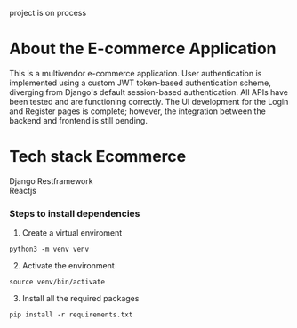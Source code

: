 project is on process

# About the E-commerce Application
This is a multivendor e-commerce application. User authentication is implemented using a custom JWT token-based authentication scheme, diverging from Django's default session-based authentication. All APIs have been tested and are functioning correctly. The UI development for the Login and Register pages is complete; however, the integration between the backend and frontend is still pending.

# Tech stack Ecommerce
Django Restframework <br>
Reactjs

### Steps to install dependencies
1) Create a virtual enviroment <br>
```
python3 -m venv venv
```
2) Activate the environment<br>
```
source venv/bin/activate

```
3) Install all the required packages <br>

```
pip install -r requirements.txt

```


